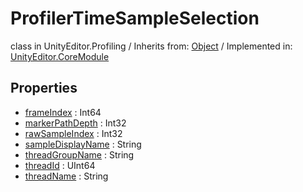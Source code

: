 # ProfilerTimeSampleSelection
class in UnityEditor.Profiling
 / Inherits from: <a href="https://docs.unity3d.com/6000.0/Documentation/ScriptReference/Object.html" target="_blank">Object</a> / Implemented in: <a href="https://docs.unity3d.com/6000.0/Documentation/ScriptReference/UnityEditor.CoreModule.html" target="_blank">UnityEditor.CoreModule</a>
## Properties
- <a href="https://docs.unity3d.com/6000.0/Documentation/ScriptReference/ProfilerTimeSampleSelection-frameIndex.html" target="_blank">frameIndex</a> : Int64
- <a href="https://docs.unity3d.com/6000.0/Documentation/ScriptReference/ProfilerTimeSampleSelection-markerPathDepth.html" target="_blank">markerPathDepth</a> : Int32
- <a href="https://docs.unity3d.com/6000.0/Documentation/ScriptReference/ProfilerTimeSampleSelection-rawSampleIndex.html" target="_blank">rawSampleIndex</a> : Int32
- <a href="https://docs.unity3d.com/6000.0/Documentation/ScriptReference/ProfilerTimeSampleSelection-sampleDisplayName.html" target="_blank">sampleDisplayName</a> : String
- <a href="https://docs.unity3d.com/6000.0/Documentation/ScriptReference/ProfilerTimeSampleSelection-threadGroupName.html" target="_blank">threadGroupName</a> : String
- <a href="https://docs.unity3d.com/6000.0/Documentation/ScriptReference/ProfilerTimeSampleSelection-threadId.html" target="_blank">threadId</a> : UInt64
- <a href="https://docs.unity3d.com/6000.0/Documentation/ScriptReference/ProfilerTimeSampleSelection-threadName.html" target="_blank">threadName</a> : String
